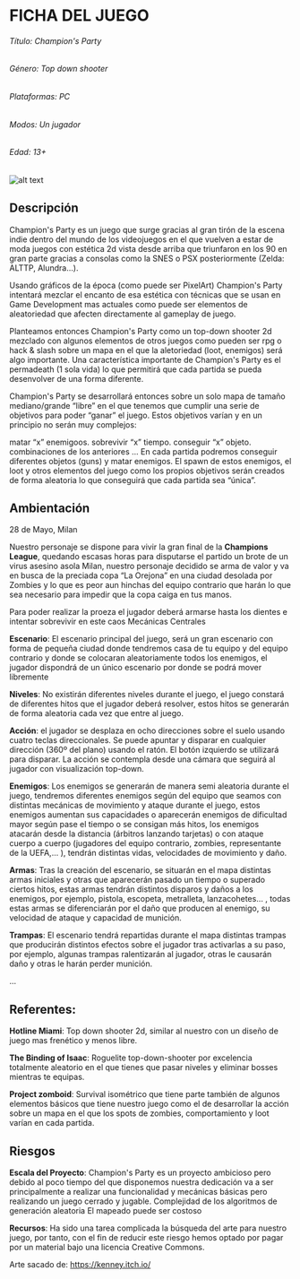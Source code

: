 # FICHA DEL JUEGO

###### Título:	Champion's Party
###### Género:	 Top down shooter 		
###### Plataformas: PC							       
###### Modos:	Un jugador						        
###### Edad: 13+



![alt text](Logo.png "Description goes here")





## Descripción
Champion's Party es un juego que surge gracias al gran tirón de la escena indie dentro del mundo de los videojuegos en el que vuelven a estar de moda juegos con estética 2d vista desde arriba que triunfaron en los 90 en gran parte gracias a consolas como la SNES o PSX posteriormente (Zelda: ALTTP, Alundra…).

Usando gráficos de la época (como puede ser PixelArt) Champion's Party intentará mezclar el encanto de esa estética con técnicas que se usan en Game Development mas actuales como puede ser elementos de aleatoriedad que afecten directamente al gameplay de juego.

Planteamos entonces Champion's Party como un top-down shooter 2d mezclado con algunos elementos de otros juegos como pueden ser rpg o hack & slash sobre un mapa en el que la aletoriedad (loot, enemigos) será algo importante. Una característica importante de Champion's Party es el permadeath (1 sola vida) lo que permitirá que cada partida se pueda desenvolver de una forma diferente.

Champion's Party se desarrollará entonces sobre un solo mapa de tamaño mediano/grande “libre” en el que tenemos que cumplir una serie de objetivos para poder “ganar” el juego. Estos objetivos varían y en un principio no serán muy complejos:

matar “x” enemigoos.
sobrevivir “x” tiempo.
conseguir “x” objeto.
combinaciones de los anteriores
...
En cada partida podremos conseguir diferentes objetos (guns) y matar enemigos. El spawn de estos enemigos, el loot  y otros elementos del juego como los propios objetivos serán creados de forma aleatoria lo que conseguirá que cada partida sea “única”.


## Ambientación
28 de Mayo, Milan

Nuestro personaje se dispone para vivir la gran final de la **Champions League**, quedando escasas horas para disputarse el partido un brote de un virus asesino asola Milan, nuestro personaje decidido se arma de valor y va en busca de la preciada copa “La Orejona” en una ciudad desolada por Zombies y lo que es peor aun hinchas del equipo contrario que harán lo que sea necesario para impedir que la copa caiga en tus manos.


Para poder realizar la proeza el jugador deberá armarse hasta los dientes e intentar sobrevivir en este caos
Mecánicas Centrales

**Escenario**: El escenario principal del juego, será un gran escenario con forma de pequeña ciudad donde tendremos casa de tu equipo y del equipo contrario y donde se colocaran aleatoriamente todos los enemigos, el jugador dispondrá de un único escenario por donde se podrá mover libremente

**Niveles**: No existirán diferentes niveles durante el juego, el juego constará de diferentes hitos que el jugador deberá resolver, estos hitos se generarán de forma aleatoria cada vez que entre al juego.

**Acción**: el jugador se desplaza en ocho direcciones sobre el suelo usando cuatro teclas direccionales. Se puede apuntar y disparar en cualquier dirección (360º del plano) usando el ratón. El botón izquierdo se utilizará para disparar. La acción se contempla desde una cámara que seguirá al jugador con visualización top-down.

**Enemigos**: Los enemigos se generarán de manera semi aleatoria durante el juego, tendremos diferentes enemigos según del equipo que seamos con distintas mecánicas de movimiento y ataque durante el juego, estos enemigos aumentan sus capacidades o aparecerán enemigos de dificultad mayor según pase el tiempo o se consigan más hitos, los enemigos atacarán desde la distancia (árbitros lanzando tarjetas) o con ataque cuerpo a cuerpo (jugadores del equipo contrario, zombies, representante de la UEFA,... ), tendrán distintas vidas, velocidades de movimiento y daño.

**Armas**: Tras la creación del escenario, se situarán en el mapa distintas armas iniciales y otras que aparecerán pasado un tiempo o superado ciertos hitos, estas armas tendrán distintos disparos y daños a los enemigos, por ejemplo, pistola, escopeta, metralleta, lanzacohetes… , todas estas armas se diferenciarán por el daño que producen al enemigo,  su velocidad de ataque y capacidad de munición.

**Trampas**: El escenario tendrá repartidas durante el mapa distintas trampas que producirán distintos efectos sobre el jugador tras activarlas a su paso, por ejemplo, algunas trampas ralentizarán al jugador, otras le causarán daño y otras le harán perder munición.

...

## Referentes: 

**Hotline Miami**: Top down shooter 2d, similar al nuestro con un diseño de juego mas frenético y menos libre.

**The Binding of Isaac**: Roguelite top-down-shooter por excelencia totalmente aleatorio en el que tienes que pasar niveles y eliminar bosses mientras te equipas.

**Project zomboid**: Survival isométrico que tiene parte también de algunos elementos básicos que tiene nuestro juego como el de desarrollar la acción sobre un mapa en el que los spots de zombies, comportamiento y loot varían en cada partida.



## Riesgos

**Escala del Proyecto**: Champion's Party es un proyecto ambicioso pero debido al poco tiempo del que disponemos nuestra dedicación va a ser principalmente a realizar una funcionalidad y mecánicas básicas pero realizando un juego cerrado y jugable.
Complejidad de los algoritmos de generación aleatoria
El mapeado puede ser costoso

**Recursos**: Ha sido una tarea complicada la búsqueda del arte para nuestro juego, por tanto, con el fin de reducir este riesgo hemos optado por pagar por un material bajo una licencia Creative Commons.



Arte sacado de: https://kenney.itch.io/
